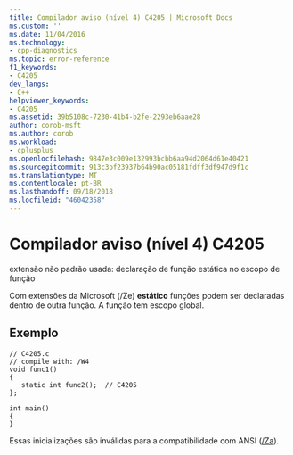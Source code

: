 ```yaml
---
title: Compilador aviso (nível 4) C4205 | Microsoft Docs
ms.custom: ''
ms.date: 11/04/2016
ms.technology:
- cpp-diagnostics
ms.topic: error-reference
f1_keywords:
- C4205
dev_langs:
- C++
helpviewer_keywords:
- C4205
ms.assetid: 39b5108c-7230-41b4-b2fe-2293eb6aae28
author: corob-msft
ms.author: corob
ms.workload:
- cplusplus
ms.openlocfilehash: 9847e3c009e132993bcbb6aa94d2064d61e40421
ms.sourcegitcommit: 913c3bf23937b64b90ac05181fdff3df947d9f1c
ms.translationtype: MT
ms.contentlocale: pt-BR
ms.lasthandoff: 09/18/2018
ms.locfileid: "46042358"
---
```

# <a name="compiler-warning-level-4-c4205"></a>Compilador aviso (nível 4) C4205

extensão não padrão usada: declaração de função estática no escopo de função

Com extensões da Microsoft (/Ze) **estático** funções podem ser declaradas dentro de outra função. A função tem escopo global.

## <a name="example"></a>Exemplo

```
// C4205.c
// compile with: /W4
void func1()
{
   static int func2();  // C4205
};

int main()
{
}
```

Essas inicializações são inválidas para a compatibilidade com ANSI ([/Za](../../build/reference/za-ze-disable-language-extensions.md)).